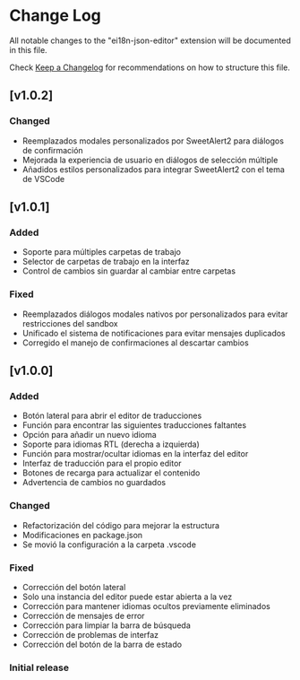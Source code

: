 # Change Log

All notable changes to the "ei18n-json-editor" extension will be documented in this file.

Check [Keep a Changelog](http://keepachangelog.com/) for recommendations on how to structure this file.

## [v1.0.2]

### Changed
- Reemplazados modales personalizados por SweetAlert2 para diálogos de confirmación
- Mejorada la experiencia de usuario en diálogos de selección múltiple
- Añadidos estilos personalizados para integrar SweetAlert2 con el tema de VSCode

## [v1.0.1]

### Added
- Soporte para múltiples carpetas de trabajo
- Selector de carpetas de trabajo en la interfaz
- Control de cambios sin guardar al cambiar entre carpetas

### Fixed
- Reemplazados diálogos modales nativos por personalizados para evitar restricciones del sandbox
- Unificado el sistema de notificaciones para evitar mensajes duplicados
- Corregido el manejo de confirmaciones al descartar cambios

## [v1.0.0]

### Added
- Botón lateral para abrir el editor de traducciones
- Función para encontrar las siguientes traducciones faltantes
- Opción para añadir un nuevo idioma
- Soporte para idiomas RTL (derecha a izquierda)
- Función para mostrar/ocultar idiomas en la interfaz del editor
- Interfaz de traducción para el propio editor
- Botones de recarga para actualizar el contenido
- Advertencia de cambios no guardados

### Changed
- Refactorización del código para mejorar la estructura
- Modificaciones en package.json
- Se movió la configuración a la carpeta .vscode

### Fixed
- Corrección del botón lateral
- Solo una instancia del editor puede estar abierta a la vez
- Corrección para mantener idiomas ocultos previamente eliminados
- Corrección de mensajes de error
- Corrección para limpiar la barra de búsqueda
- Corrección de problemas de interfaz
- Corrección del botón de la barra de estado

### Initial release